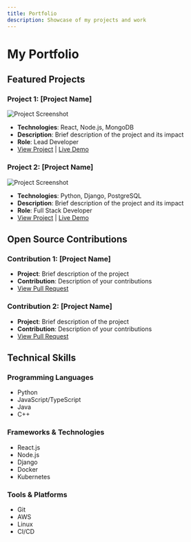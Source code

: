 ```yaml
---
title: Portfolio
description: Showcase of my projects and work
---
```


# My Portfolio

## Featured Projects

### Project 1: [Project Name]
![Project Screenshot](assets/images/project1.png)

- **Technologies**: React, Node.js, MongoDB
- **Description**: Brief description of the project and its impact
- **Role**: Lead Developer
- [View Project](https://github.com/username/project1) | [Live Demo](https://project1.com)

### Project 2: [Project Name]
![Project Screenshot](assets/images/project2.png)

- **Technologies**: Python, Django, PostgreSQL
- **Description**: Brief description of the project and its impact
- **Role**: Full Stack Developer
- [View Project](https://github.com/username/project2) | [Live Demo](https://project2.com)

## Open Source Contributions

### Contribution 1: [Project Name]
- **Project**: Brief description of the project
- **Contribution**: Description of your contributions
- [View Pull Request](https://github.com/org/project/pull/123)

### Contribution 2: [Project Name]
- **Project**: Brief description of the project
- **Contribution**: Description of your contributions
- [View Pull Request](https://github.com/org/project/pull/456)

## Technical Skills

### Programming Languages
- Python
- JavaScript/TypeScript
- Java
- C++

### Frameworks & Technologies
- React.js
- Node.js
- Django
- Docker
- Kubernetes

### Tools & Platforms
- Git
- AWS
- Linux
- CI/CD

<style>
.md-content img {
    border-radius: 8px;
    box-shadow: 0 4px 8px rgba(0,0,0,0.1);
    max-width: 100%;
    height: auto;
}

.md-content h3 {
    margin-top: 2rem;
    border-bottom: 2px solid var(--md-primary-fg-color);
    padding-bottom: 0.5rem;
}
</style>
